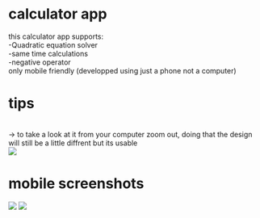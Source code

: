 # calculator app
this calculator app supports:
<br>
 -Quadratic equation solver
<br>
 -same time calculations
<br>
 -negative operator
<br>
only mobile friendly
(developped using just a phone not a computer)
<br>
# tips
<br>
-> to take a look at it from your computer zoom out, doing that the design will still be a little diffrent but its usable <br>
<img src="https://github.com/user-attachments/assets/f49a2441-4aca-4010-921e-438a1c0e0834" /> <br>

# mobile screenshots

<img src="https://github.com/user-attachments/assets/960b651a-f3ad-473e-a257-4a14e20c00a2"/>
<img src="[https://github.com/user-attachments/assets/960b651a-f3ad-473e-a257-4a14e20c00a2](https://github.com/user-attachments/assets/d0b82985-b834-4968-9744-83172dfc5856)"/>
